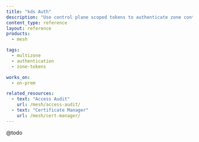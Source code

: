 ```yaml
---
title: "kds Auth"
description: "Use control plane scoped tokens to authenticate zone control planes in a multi-zone {{site.mesh_product_name}} deployment."
content_type: reference
layout: reference
products:
  - mesh

tags:
  - multizone
  - authentication
  - zone-tokens

works_on:
  - on-prem

related_resources:
  - text: "Access Audit"
    url: /mesh/access-audit/
  - text: "Certificate Manager"
    url: /mesh/cert-manager/
---
```


@todo